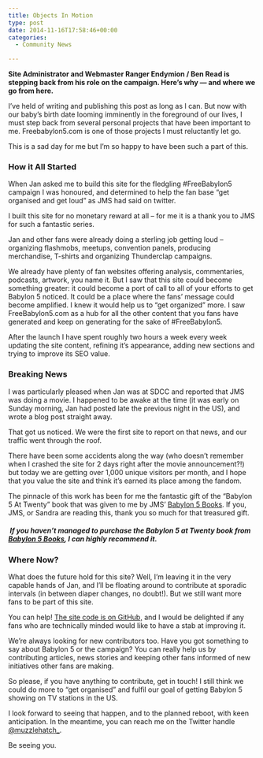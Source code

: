 ```yaml
---
title: Objects In Motion
type: post
date: 2014-11-16T17:58:46+00:00
categories:
  - Community News

---
```

**Site Administrator and Webmaster Ranger Endymion / Ben Read is stepping back from his role on the campaign. Here&#8217;s why — and where we go from here.**

I&#8217;ve held of writing and publishing this post as long as I can. But now with our baby&#8217;s birth date looming imminently in the foreground of our lives, I must step back from several personal projects that have been important to me. Freebabylon5.com is one of those projects I must reluctantly let go.

This is a sad day for me but I&#8217;m so happy to have been such a part of this.

### How it All Started

When Jan asked me to build this site for the fledgling #FreeBabylon5 campaign I was honoured, and determined to help the fan base &#8220;get organised and get loud&#8221; as JMS had said on twitter.

I built this site for no monetary reward at all &#8211; for me it is a thank you to JMS for such a fantastic series.

Jan and other fans were already doing a sterling job getting loud &#8211; organizing flashmobs, meetups, convention panels, producing merchandise, T-shirts and organizing Thunderclap campaigns.

We already have plenty of fan websites offering analysis, commentaries, podcasts, artwork, you name it. But I saw that this site could become something greater: it could become a port of call to all of your efforts to get Babylon 5 noticed. It could be a place where the fans&#8217; message could become amplified. I knew it would help us to &#8220;get organized&#8221; more. I saw FreeBabylon5.com as a hub for all the other content that you fans have generated and keep on generating for the sake of #FreeBabylon5.

After the launch I have spent roughly two hours a week every week updating the site content, refining it&#8217;s appearance, adding new sections and trying to improve its SEO value.

### Breaking News

I was particularly pleased when Jan was at SDCC and reported that JMS was doing a movie. I happened to be awake at the time (it was early on Sunday morning, Jan had posted late the previous night in the US), and wrote a blog post straight away.

That got us noticed. We were the first site to report on that news, and our traffic went through the roof.

There have been some accidents along the way (who doesn&#8217;t remember when I crashed the site for 2 days right after the movie announcement?!) but today we are getting over 1,000 unique visitors per month, and I hope that you value the site and think it&#8217;s earned its place among the fandom.

The pinnacle of this work has been for me the fantastic gift of the &#8220;Babylon 5 At Twenty&#8221; book that was given to me by JMS&#8217; [Babylon 5 Books][1]. If you, JMS, or Sandra are reading this, thank you so much for that treasured gift.

#####  If you haven&#8217;t managed to purchase the Babylon 5 at Twenty book from [Babylon 5 Books][1], I can highly recommend it.

###

### Where Now?

What does the future hold for this site? Well, I&#8217;m leaving it in the very capable hands of Jan, and I&#8217;ll be floating around to contribute at sporadic intervals (in between diaper changes, no doubt!). But we still want more fans to be part of this site.

You can help! [The site code is on GitHub,][3] and I would be delighted if any fans who are technically minded would like to have a stab at improving it.

We&#8217;re always looking for new contributors too. Have you got something to say about Babylon 5 or the campaign? You can really help us by contributing articles, news stories and keeping other fans informed of new initiatives other fans are making.

So please, if you have anything to contribute, get in touch! I still think we could do more to &#8220;get organised&#8221; and fulfil our goal of getting Babylon 5 showing on TV stations in the US.

I look forward to seeing that happen, and to the planned reboot, with keen anticipation. In the meantime, you can reach me on the Twitter handle [@muzzlehatch_][4].

Be seeing you.

 [1]: http://www.cafepress.com/b5books
 [3]: https://github.com/endymion1818/FreeB5/tree/master
 [4]: https://twitter.com/muzzlehatch_
